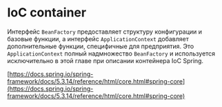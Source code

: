 # IoC container

Интерфейс `BeanFactory` предоставляет структуру конфигурации и базовые функции, а интерфейс `ApplicationContext` добавляет дополнительные функции, специфичные для предприятия. Это `ApplicationContext` полный надмножество `BeanFactory` и используется исключительно в этой главе при описании контейнера IoC Spring.

[https://docs.spring.io/spring-framework/docs/5.3.14/reference/html/core.html#spring-core](https://docs.spring.io/spring-framework/docs/5.3.14/reference/html/core.html#spring-core)
